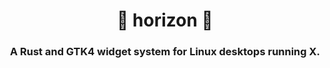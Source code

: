 <div align="center">

# 🌅 horizon 🌅

### A Rust and GTK4 widget system for Linux desktops running X.

</div>
